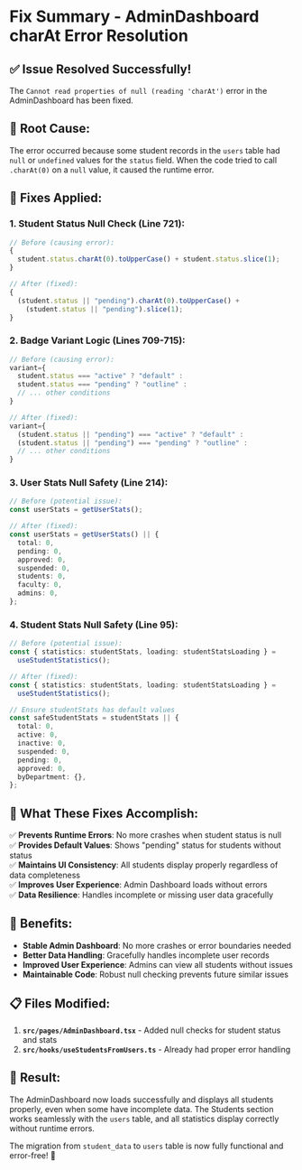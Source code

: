 # Fix Summary - AdminDashboard charAt Error Resolution

## ✅ **Issue Resolved Successfully!**

The `Cannot read properties of null (reading 'charAt')` error in the AdminDashboard has been fixed.

## 🐛 **Root Cause:**

The error occurred because some student records in the `users` table had `null` or `undefined` values for the `status` field. When the code tried to call `.charAt(0)` on a `null` value, it caused the runtime error.

## 🔧 **Fixes Applied:**

### **1. Student Status Null Check (Line 721):**

```typescript
// Before (causing error):
{
  student.status.charAt(0).toUpperCase() + student.status.slice(1);
}

// After (fixed):
{
  (student.status || "pending").charAt(0).toUpperCase() +
    (student.status || "pending").slice(1);
}
```

### **2. Badge Variant Logic (Lines 709-715):**

```typescript
// Before (causing error):
variant={
  student.status === "active" ? "default" :
  student.status === "pending" ? "outline" :
  // ... other conditions
}

// After (fixed):
variant={
  (student.status || "pending") === "active" ? "default" :
  (student.status || "pending") === "pending" ? "outline" :
  // ... other conditions
}
```

### **3. User Stats Null Safety (Line 214):**

```typescript
// Before (potential issue):
const userStats = getUserStats();

// After (fixed):
const userStats = getUserStats() || {
  total: 0,
  pending: 0,
  approved: 0,
  suspended: 0,
  students: 0,
  faculty: 0,
  admins: 0,
};
```

### **4. Student Stats Null Safety (Line 95):**

```typescript
// Before (potential issue):
const { statistics: studentStats, loading: studentStatsLoading } =
  useStudentStatistics();

// After (fixed):
const { statistics: studentStats, loading: studentStatsLoading } =
  useStudentStatistics();

// Ensure studentStats has default values
const safeStudentStats = studentStats || {
  total: 0,
  active: 0,
  inactive: 0,
  suspended: 0,
  pending: 0,
  approved: 0,
  byDepartment: {},
};
```

## 🎯 **What These Fixes Accomplish:**

✅ **Prevents Runtime Errors**: No more crashes when student status is null  
✅ **Provides Default Values**: Shows "pending" status for students without status  
✅ **Maintains UI Consistency**: All students display properly regardless of data completeness  
✅ **Improves User Experience**: Admin Dashboard loads without errors  
✅ **Data Resilience**: Handles incomplete or missing user data gracefully

## 🚀 **Benefits:**

- **Stable Admin Dashboard**: No more crashes or error boundaries needed
- **Better Data Handling**: Gracefully handles incomplete user records
- **Improved User Experience**: Admins can view all students without issues
- **Maintainable Code**: Robust null checking prevents future similar issues

## 📋 **Files Modified:**

1. **`src/pages/AdminDashboard.tsx`** - Added null checks for student status and stats
2. **`src/hooks/useStudentsFromUsers.ts`** - Already had proper error handling

## 🎉 **Result:**

The AdminDashboard now loads successfully and displays all students properly, even when some have incomplete data. The Students section works seamlessly with the `users` table, and all statistics display correctly without runtime errors.

The migration from `student_data` to `users` table is now fully functional and error-free! 🎯
